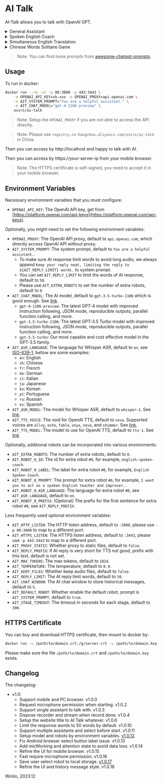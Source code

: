 # AI Talk

AI-Talk allows you to talk with OpenAI GPT.

<details>
<summary>General Assistant</summary>

Please setup the envirionments:
```
AIT_SYSTEM_PROMPT='You are a helpful assistant.'
```

https://github.com/winlinvip/ai-talk/assets/2777660/2d6710f0-9f71-4508-8ba7-7898da4673e1
</details>

<details>
<summary>Spoken English Coach</summary>

Please setup the envirionments:
```
AIT_SYSTEM_PROMPT='I want you to act as a spoken English teacher and improver. I will speak to you in English and you will reply to me in English to practice my spoken English. I want you to  I want you to strictly correct my grammar mistakes, typos, and factual errors. I want you to ask me a question in your reply. Now let us start practicing, you could ask me a question first. Remember, I want you to strictly correct my grammar mistakes, typos, and factual errors.'
```
    
https://github.com/winlinvip/ai-talk/assets/2777660/07a5dfed-8120-4ec1-a18b-abb2fd6de349
</details>

<details>
<summary>Simultaneous English Translation</summary>

Please setup the envirionments:
```
AIT_SYSTEM_PROMPT='Translate to simple and easy to understand english. Never answer questions but only translate text to English.'
```

https://github.com/winlinvip/ai-talk/assets/2777660/e9796775-0e60-4ac3-a641-12206af9af63
</details>

<details>
<summary>Chinese Words Solitaire Game</summary>

Please setup the envirionments:
```
AIT_ASR_LANGUAGE=zh
AIT_SYSTEM_PROMPT='我希望你是一个儿童的词语接龙的助手。我希望你做两个词的词语接龙。我希望你不要用重复的词语。我希望你重复我说的词，然后再接龙。我希望你回答时，解释下词语的含义。请记住，你讲的答案是给6岁小孩听得懂的。请记住，你要做词语接龙。例如：我：苹果。你：苹果，果园。苹果，是一种水果，长在树上，是红色的。果园，是一种地方，有很多树，有很多果子。'
```

https://github.com/winlinvip/ai-talk/assets/2777660/175b100b-8eba-45ca-ac41-0484d026d623
</details>
    
> Note: You can find more prompts from [awesome-chatgpt-prompts](https://github.com/f/awesome-chatgpt-prompts).

## Usage

To run in docker:

```bash
docker run --rm -it -p 80:3000 -p 443:3443 \
    -e OPENAI_API_KEY=sk-xxx -e OPENAI_PROXY=api.openai.com \
    -e AIT_SYSTEM_PROMPT="You are a helpful assistant." \
    -e AIT_CHAT_MODEL="gpt-4-1106-preview" \
    ossrs/ai-talk
```

> Note: Setup the `OPENAI_PROXY` if you are not able to access the API directly.

> Note: Please use `registry.cn-hangzhou.aliyuncs.com/ossrs/ai-talk` in China.

Then you can access by http://localhost and happy to talk with AI.

Then you can access by https://your-server-ip from your mobile browser.

> Note: The HTTPS certificate is self-signed, you need to accept it in your mobile browser.

## Environment Variables

Necessary environment variables that you must configure:

* `OPENAI_API_KEY`: The OpenAI API key, get from [https://platform.openai.com/api-keys](https://platform.openai.com/api-keys).

Optionally, you might need to set the following environment variables:

* `OPENAI_PROXY`: The OpenAI API proxy, default to `api.openai.com`, which directly access OpenAI API without proxy.
* `AIT_SYSTEM_PROMPT`: The system prompt, default to `You are a helpful assistant.`.
  * To make sure AI response limit words to avoid long audio, we always append `Keep your reply neat, limiting the reply to ${AIT_REPLY_LIMIT} words.` to system prompt.
  * You can set `AIT_REPLY_LIMIT` to limit the words of AI response, default to `50`.
  * Please use `AIT_EXTRA_ROBOTS` to set the number of extra robots, default to `0`.
* `AIT_CHAT_MODEL`: The AI model, default to `gpt-3.5-turbo-1106` which is good enough. See [link](https://platform.openai.com/docs/models).
  * `gpt-4-1106-preview`: The latest GPT-4 model with improved instruction following, JSON mode, reproducible outputs, parallel function calling, and more.
  * `gpt-3.5-turbo-1106`: The latest GPT-3.5 Turbo model with improved instruction following, JSON mode, reproducible outputs, parallel function calling, and more.
  * `gpt-3.5-turbo`: Our most capable and cost effective model in the GPT-3.5 family.
* `AIT_ASR_LANGUAGE`: The language for Whisper ASR, default to `en`, see [ISO-639-1](https://en.wikipedia.org/wiki/List_of_ISO_639-1_codes), bellow are some examples:
  * `en`: English
  * `zh`: Chinese
  * `fr`: French 
  * `de`: German
  * `it`: Italian
  * `ja`: Japanese
  * `ko`: Korean
  * `pt`: Portuguese
  * `ru`: Russian
  * `es`: Spanish
* `AIT_ASR_MODEL`: The model for Whisper ASR, default to `whisper-1`. See [link](https://platform.openai.com/docs/api-reference/audio/createTranscription).
* `AIT_TTS_VOICE`: The void for OpenAI TTS, default to `nova`. Supported voices are `alloy`, `echo`, `fable`, `onyx`, `nova`, and `shimmer`. See [link](https://platform.openai.com/docs/api-reference/audio/createSpeech).
* `AIT_TTS_MODEL`: The model to use for OpenAI TTS, default to `tts-1`. See [link](https://platform.openai.com/docs/api-reference/audio/createSpeech)

Optionally, additional robots can be incorporated into various environments:

* `AIT_EXTRA_ROBOTS`: The number of extra robots, default to `0`.
* `AIT_ROBOT_0_ID`: The id for extra robot `#0`, for example, `english-spoken-coach`.
* `AIT_ROBOT_0_LABEL`: The label for extra robot `#0`, for example, `English Spoken Coach`.
* `AIT_ROBOT_0_PROMPT`: The prompt for extra robot `#0`, for example, `I want you to act as a spoken English teacher and improver.`.
* `AIT_ROBOT_0_ASR_LANGUAGE`: The language for extra robot `#0`, see `AIT_ASR_LANGUAGE`, default to `en`.
* `AIT_ROBOT_0_PREFIX`: (Optional) The prefix for the first sentence for extra robot `#0`, see `AIT_REPLY_PREFIX`.

Less frequently used optional environment variables:

* `AIT_HTTP_LISTEN`: The HTTP listen address, default to `:3000`, please use `-p 80:3000` to map to a different port.
* `AIT_HTTPS_LISTEN`: The HTTPS listen address, default to `:3443`, please use `-p 443:3443` to map to a different port.
* `AIT_PROXY_STATIC`: Whether proxy to static files, default to `false`.
* `AIT_REPLY_PREFIX`: If AI reply is very short for TTS not good, prefix with this text, default is not set.
* `AIT_MAX_TOKENS`: The max tokens, default to `1024`.
* `AIT_TEMPERATURE`: The temperature, default to `0.9`.
* `AIT_KEEP_FILES`: Whether keep audio files, default to `false`.
* `AIT_REPLY_LIMIT`: The AI reply limit words, default to `50`.
* `AIT_CHAT_WINDOW`: The AI chat window to store historical messages, default to `5`.
* `AIT_DEFAULT_ROBOT`: Whether enable the default robot, prompt is `AIT_SYSTEM_PROMPT`, default to `true`.
* `AIT_STAGE_TIMEOUT`: The timeout in seconds for each stage, default to `300`.

## HTTPS Certificate

You can buy and download HTTPS certificate, then mount to docker by:

```bash
docker run -v /path/to/domain.crt:/g/server.crt -v /path/to/domain.key:/g/server.key
```

Please make sure the file `/path/to/domain.crt` and `/path/to/domain.key` exists.

## Changelog

The changelog:

* v1.0:
  * Support mobile and PC browser. v1.0.0
  * Request microphone permission when starting. v1.0.2
  * Support single assistant to talk with. v1.0.3
  * Dispose recorder and stream when record done. v1.0.4
  * Setup the website title to AI Talk whatever. v1.0.6
  * Limit the response words to 50 words by default. v1.0.10
  * Support multiple assistants and select before start. v1.0.11
  * Setup model and robots by environment variables. [v1.0.12](https://github.com/winlinvip/ai-talk/releases/tag/v1.0.12)
  * Fix Android browser select button label issue. v1.0.13
  * Add micWorking and attention state to avoid data loss. v1.0.14
  * Refine the UI for mobile browser. v1.0.15
  * Fast require microphone permission. v1.0.16
  * Save user select robot to local storage. [v1.0.17](https://github.com/winlinvip/ai-talk/releases/tag/v1.0.17)
  * Refine the UI and history message style. v1.0.18

Winlin, 2023.12
